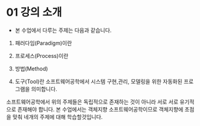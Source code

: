 01 강의 소개
============

* 본 수업에서 다루는 주제는 다음과 같습니다.

1. 패러다임(Paradigm)이란 

2. 프로세스(Process)이란 

3. 방법(Method)

4. 도구(Tool)란 소프트웨어공학에서 시스템 구현,관리, 모델링을 위한 자동화된 프로그램을 의미합니다.

소프트웨어공학에서 위의 주제들은 독립적으로 존재하는 것이 아니라 서로 서로 유기적으로 존재해야 합니다. 본 수업에서는 객체지향 소프트웨어공학이므로 객체지향에 초점을 맞춰 네개의 주제에 대해 학습할것입니다.

